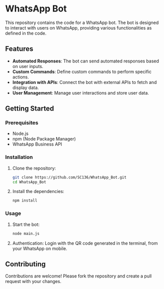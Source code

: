 # WhatsApp Bot

This repository contains the code for a WhatsApp bot. The bot is designed to interact with users on WhatsApp, providing various functionalities as defined in the code.

## Features

- **Automated Responses**: The bot can send automated responses based on user inputs.
- **Custom Commands**: Define custom commands to perform specific actions.
- **Integration with APIs**: Connect the bot with external APIs to fetch and display data.
- **User Management**: Manage user interactions and store user data.

## Getting Started

### Prerequisites

- Node.js
- npm (Node Package Manager)
- WhatsApp Business API

### Installation

1. Clone the repository:
   ```bash
   git clone https://github.com/SC136/WhatsApp_Bot.git
   cd WhatsApp_Bot
2. Install the dependencies:
   ```bash
   npm install

### Usage
1. Start the bot:
   ```bash
   node main.js
2. Authentication:
   Login with the QR code generated in the terminal, from your WhatsApp on mobile.

## Contributing
Contributions are welcome! Please fork the repository and create a pull request with your changes.
